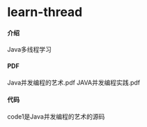 # learn-thread

#### 介绍
Java多线程学习

#### PDF
Java并发编程的艺术.pdf
JAVA并发编程实践.pdf

#### 代码
code1是Java并发编程的艺术的源码